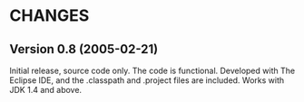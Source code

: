 # CHANGES

## Version 0.8 (2005-02-21)

Initial release, source code only. The code is functional. Developed with The Eclipse IDE, and the .classpath and .project files are included. Works with JDK 1.4 and above.

